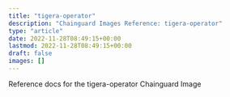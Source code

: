 ```yaml
---
title: "tigera-operator"
description: "Chainguard Images Reference: tigera-operator"
type: "article"
date: 2022-11-28T08:49:15+00:00
lastmod: 2022-11-28T08:49:15+00:00
draft: false
images: []
---
```


Reference docs for the tigera-operator Chainguard Image
